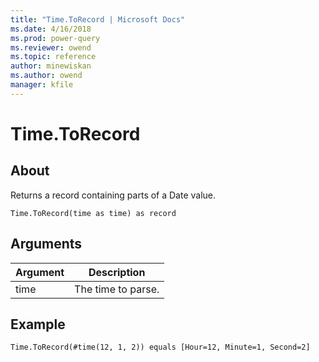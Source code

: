```yaml
---
title: "Time.ToRecord | Microsoft Docs"
ms.date: 4/16/2018
ms.prod: power-query
ms.reviewer: owend
ms.topic: reference
author: minewiskan
ms.author: owend
manager: kfile
---
```

# Time.ToRecord

  
## About  
Returns a record containing parts of a Date value.  
  
```  
Time.ToRecord(time as time) as record  
```  
  
## Arguments  
  
|Argument|Description|  
|------------|---------------|  
|time|The time to parse.|  
  
## Example  
  
```  
Time.ToRecord(#time(12, 1, 2)) equals [Hour=12, Minute=1, Second=2]  
```  
